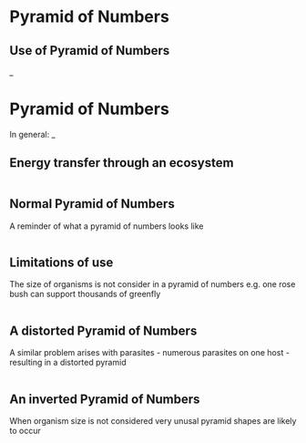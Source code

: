 # Pyramid of Numbers

## Use of Pyramid of Numbers

_

# Pyramid of Numbers

In general:
_

## Energy transfer through an ecosystem

![]()

## Normal Pyramid of Numbers

A reminder of what a pyramid of numbers looks like

![]()

## Limitations of use

The size of organisms is not consider in a pyramid of numbers e.g. one rose bush can support thousands of greenfly

![]()

## A distorted Pyramid of Numbers

A similar problem arises with parasites - numerous parasites on one host - resulting in a distorted pyramid

![]()

## An inverted Pyramid of Numbers

When organism size is not considered very unusal pyramid shapes are likely to occur

![]()


